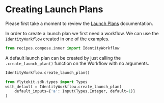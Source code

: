 # Creating Launch Plans

Please first take a moment to review the [Launch Plans](https://lyft.github.io/flyte/user/concepts/launchplans_schedules.html) documentation.

In order to create a launch plan we first need a workflow. We can use the `IdentityWorkflow` created in one of the examples.

```python
from recipes.compose.inner import IdentityWorkflow
```

A default launch plan can be created by just calling the `.create_launch_plan()` function on the Workflow with no arguments.
```python
IdentityWorkflow.create_launch_plan()
```

```python
from flytekit.sdk.types import Types
with_default = IdentityWorkflow.create_launch_plan(
    default_inputs={'a': Input(Types.Integer, default=1)}
)
```